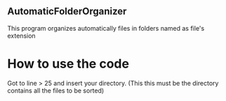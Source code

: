 ## AutomaticFolderOrganizer

This program organizes automatically files in folders named as file's extension 

# How to use the code

Got to line > 25
and insert your directory. (This this must be the directory contains all the files to be sorted)

